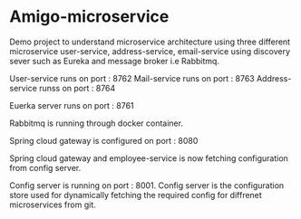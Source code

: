 # Amigo-microservice
Demo project to understand microservice architecture using three different microservice user-service, address-service, email-service
using discovery sever such as Eureka and message broker i.e Rabbitmq.  

User-service runs on port : 8762
Mail-service runs on port : 8763
Address-service runss on port : 8764

Euerka server runs on port : 8761 

Rabbitmq is running through docker container.

Spring cloud gateway is configured on port : 8080

Spring cloud gateway and employee-service is now fetching configuration from config server.

Config server is running on port : 8001.
Config server is the configuration store used for dynamically fetching the required config for diffrenet microservices from git.
